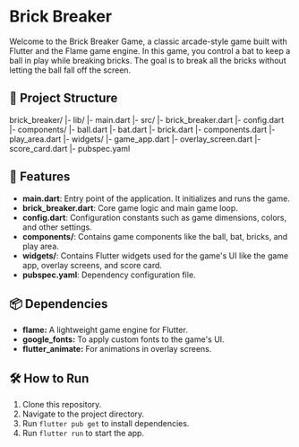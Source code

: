 # Brick Breaker

Welcome to the Brick Breaker Game, a classic arcade-style game built with Flutter and the Flame game engine.
In this game, you control a bat to keep a ball in play while breaking bricks.
The goal is to break all the bricks without letting the ball fall off the screen.


## 📂 Project Structure

brick_breaker/
|- lib/
|- main.dart
|- src/
|- brick_breaker.dart
|- config.dart
|- components/
|- ball.dart
|- bat.dart
|- brick.dart
|- components.dart
|- play_area.dart
|- widgets/
|- game_app.dart
|- overlay_screen.dart
|- score_card.dart
|- pubspec.yaml


## 🚀 Features

- **main.dart**: Entry point of the application. It initializes and runs the game.
- **brick_breaker.dart**: Core game logic and main game loop.
- **config.dart**: Configuration constants such as game dimensions, colors, and other settings.
- **components/**: Contains game components like the ball, bat, bricks, and play area.
- **widgets/**: Contains Flutter widgets used for the game's UI like the game app, overlay screens, and score card.
- **pubspec.yaml**: Dependency configuration file.


## 📦 Dependencies

- **flame:** A lightweight game engine for Flutter.
- **google_fonts:** To apply custom fonts to the game's UI.
- **flutter_animate:** For animations in overlay screens.


## 🛠️ How to Run

1. Clone this repository.
2. Navigate to the project directory.
3. Run `flutter pub get` to install dependencies.
4. Run `flutter run` to start the app.